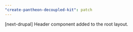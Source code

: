 ```yaml
---
"create-pantheon-decoupled-kit": patch
---
```


[next-drupal] Header component added to the root layout.
